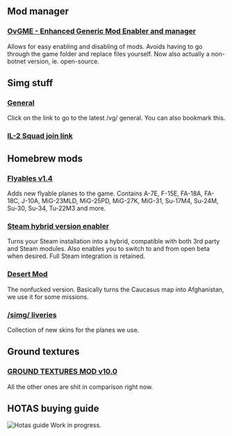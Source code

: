 ## Mod manager
### [OvGME - Enhanced Generic Mod Enabler and manager](https://github.com/sedenion/ovgme/releases)
Allows for easy enabling and disabling of mods. Avoids having to go through the game folder and replace files yourself. Now also actually a non-botnet version, ie. open-source.

## Simg stuff
### [General](http://nogf.moe/gf/simg)
Click on the link to go to the latest /vg/ general. You can also bookmark this.
### [IL-2 Squad join link](http://il2stat.aviaskins.com:8008/en/squad/join/88/2zrX7qk145wpp2FV4xx4E1z2OA3idk5pa9llTi7Q)

## Homebrew mods
### [Flyables v1.4](https://drive.google.com/file/d/0B3oCLamo6K_NSmxkNkFFSFA3dFE/view)
Adds new flyable planes to the game.
Contains A-7E, F-15E, FA-18A, FA-18C, J-10A, MiG-23MLD, MiG-25PD, MiG-27K, MiG-31, Su-17M4, Su-24M, Su-30, Su-34, Tu-22M3 and more.
### [Steam hybrid version enabler](http://www.mediafire.com/download/icz4y7ecf5975hn/DCSStarterKit.zip)
Turns your Steam installation into a hybrid, compatible with both 3rd party and Steam modules. Also enables you to switch to and from open beta when desired. Full Steam integration is retained.
### [Desert Mod](http://www.mediafire.com/download/3926l2ufta7dn62/DCSDESERT3.0NONFUCKED.zip)
The nonfucked version. Basically turns the Caucasus map into Afghanistan, we use it for some missions.
### [/simg/ liveries](https://drive.google.com/drive/u/0/folders/0B4UV1HVq5oDDNjRPd3JHVzVKaTg)
Collection of new skins for the planes we use.

## Ground textures
### [GROUND TEXTURES MOD v10.0](https://drive.google.com/open?id=0Byvd0LOGR5KlaENGMF9WamYtMmM)
All the other ones are shit in comparison right now.

## HOTAS buying guide
![Hotas guide](http://i.imgur.com/G2Zsfdg.png)
Work in progress.
